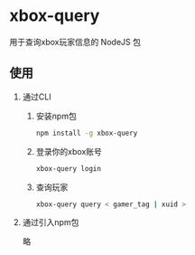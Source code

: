 # xbox-query

用于查询xbox玩家信息的 NodeJS 包

## 使用

1. 通过CLI

    1. 安装npm包

        ```bash
        npm install -g xbox-query
        ```

    2. 登录你的xbox账号

        ```bash
        xbox-query login
        ```

    3. 查询玩家

        ```bash
        xbox-query query < gamer_tag | xuid >
        ```

2. 通过引入npm包

    略
